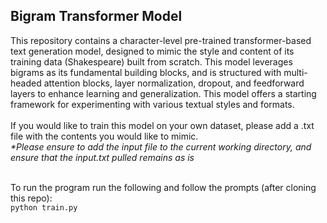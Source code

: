 <h2>Bigram Transformer Model</h2>
This repository contains a character-level pre-trained transformer-based text generation model, designed to mimic the style and content of its training data (Shakespeare) built from scratch. This model leverages bigrams as its fundamental building blocks, and is structured with multi-headed attention blocks, layer normalization, dropout, and feedforward layers to enhance learning and generalization. This model offers a starting framework for experimenting with various textual styles and formats.
<br /><br />
If you would like to train this model on your own dataset, please add a .txt file with the contents you would like to mimic. <br/>
<em>*Please ensure to add the input file to the current working directory, and ensure that the input.txt pulled remains as is</em>
<br />
<br />

To run the program run the following and follow the prompts (after cloning this repo): <br />
```python train.py```
